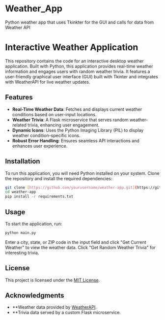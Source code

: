 # Weather_App
Python weather app that uses Tkinkter for the GUI and calls for data from Weather API
# Interactive Weather Application

This repository contains the code for an interactive desktop weather application. Built with Python, this application provides real-time weather information and engages users with random weather trivia. It features a user-friendly graphical user interface (GUI) built with Tkinter and integrates with WeatherAPI for live weather updates.

## Features

- **Real-Time Weather Data**: Fetches and displays current weather conditions based on user-input locations.
- **Weather Trivia**: A Flask microservice that serves random weather-related trivia, enhancing user engagement.
- **Dynamic Icons**: Uses the Python Imaging Library (PIL) to display weather condition-specific icons.
- **Robust Error Handling**: Ensures seamless API interactions and enhances user experience.

## Installation

To run this application, you will need Python installed on your system. Clone the repository and install the required dependencies:

```bash
git clone [https://github.com/yourusername/weather-app.git](https://github.com/Brandie-M/Weather_App)
cd weather-app
pip install -r requirements.txt
```

## Usage

To start the application, run:

```bash
python main.py
```
Enter a city, state, or ZIP code in the input field and click "Get Current Weather" to view the weather data. Click "Get Random Weather Trivia" for interesting trivia.

## License
This project is licensed under the [MIT License](https://chat.openai.com/c/LICENSE).

## Acknowledgments
  - **Weather data provided by [WeatherAPI](https://www.weatherapi.com/).
  - **Trivia data served by a custom Flask microservice.
